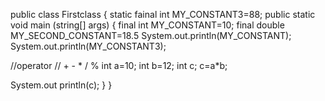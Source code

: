 public class Firstclass {
static fainal int MY_CONSTANT3=88;
public static void main (string[] args) {
final int MY_CONSTANT=10;
final double MY_SECOND_CONSTANT=18.5
System.out.println(MY_CONSTANT);
System.out.println(MY_CONSTANT3);

//operator
// + - * / % 
int a=10;
int b=12;
int c;
c=a*b;

System.out println(c);
}
}
